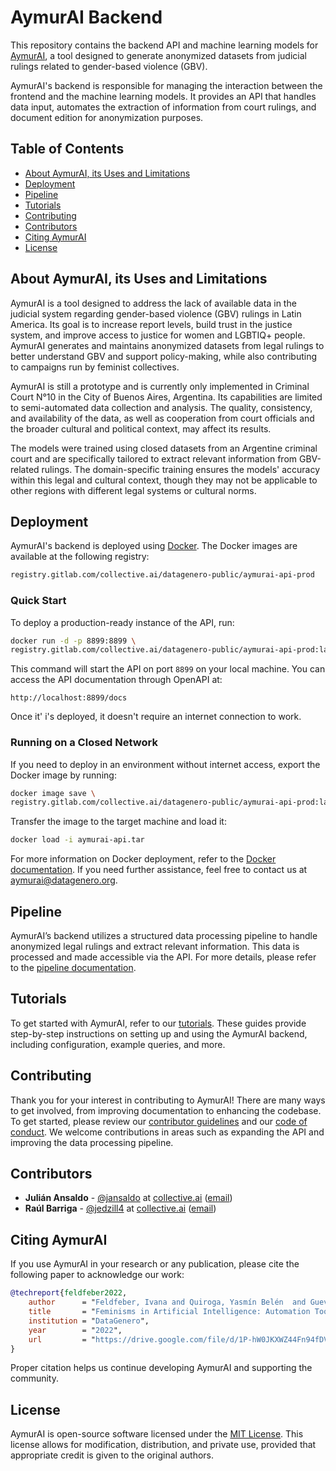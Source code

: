 # AymurAI Backend
This repository contains the backend API and machine learning models for [AymurAI](https://www.aymurai.info), a tool designed to generate anonymized datasets from judicial rulings related to gender-based violence (GBV).

AymurAI's backend is responsible for managing the interaction between the frontend and the machine learning models. It provides an API that handles data input, automates the extraction of information from court rulings, and document edition for anonymization purposes.


## Table of Contents
* [About AymurAI, its Uses and Limitations](#about-aymurai-its-uses-and-limitations)
* [Deployment](#deployment)
* [Pipeline](#pipeline)
* [Tutorials](#tutorials)
* [Contributing](#contributing)
* [Contributors](#contributors)
* [Citing AymurAI](#citing-aymurai)
* [License](#license)


## About AymurAI, its Uses and Limitations
AymurAI is a tool designed to address the lack of available data in the judicial system regarding gender-based violence (GBV) rulings in Latin America. Its goal is to increase report levels, build trust in the justice system, and improve access to justice for women and LGBTIQ+ people. AymurAI generates and maintains anonymized datasets from legal rulings to better understand GBV and support policy-making, while also contributing to campaigns run by feminist collectives.

AymurAI is still a prototype and is currently only implemented in Criminal Court N°10 in the City of Buenos Aires, Argentina. Its capabilities are limited to semi-automated data collection and analysis. The quality, consistency, and availability of the data, as well as cooperation from court officials and the broader cultural and political context, may affect its results.

The models were trained using closed datasets from an Argentine criminal court and are specifically tailored to extract relevant information from GBV-related rulings. The domain-specific training ensures the models' accuracy within this legal and cultural context, though they may not be applicable to other regions with different legal systems or cultural norms.


## Deployment
AymurAI's backend is deployed using [Docker](https://www.docker.com/). The Docker images are available at the following registry:

```bash
registry.gitlab.com/collective.ai/datagenero-public/aymurai-api-prod
```

### Quick Start
To deploy a production-ready instance of the API, run:

```bash
docker run -d -p 8899:8899 \
registry.gitlab.com/collective.ai/datagenero-public/aymurai-api-prod:latest
```

This command will start the API on port `8899` on your local machine. You can access the API documentation through OpenAPI at:

```
http://localhost:8899/docs
```

Once it' i's deployed, it doesn't require an internet connection to work.

### Running on a Closed Network
If you need to deploy in an environment without internet access, export the Docker image by running:

```bash
docker image save \
registry.gitlab.com/collective.ai/datagenero-public/aymurai-api-prod:latest -o aymurai-api.tar
```

Transfer the image to the target machine and load it:

```bash
docker load -i aymurai-api.tar
```

For more information on Docker deployment, refer to the [Docker documentation](https://docs.docker.com/). If you need further assistance, feel free to contact us at [aymurai@datagenero.org](mailto:aymurai@datagenero.org).


## Pipeline
AymurAI’s backend utilizes a structured data processing pipeline to handle anonymized legal rulings and extract relevant information. This data is processed and made accessible via the API. For more details, please refer to the [pipeline documentation](docs/pipeline/README.md).


## Tutorials
To get started with AymurAI, refer to our [tutorials](tutorials/GET_STARTED.md). These guides provide step-by-step instructions on setting up and using the AymurAI backend, including configuration, example queries, and more.


## Contributing
Thank you for your interest in contributing to AymurAI! There are many ways to get involved, from improving documentation to enhancing the codebase. To get started, please review our [contributor guidelines](docs/CONTRIBUTING.md) and our [code of conduct](docs/CODE_OF_CONDUCT.md). We welcome contributions in areas such as expanding the API and improving the data processing pipeline.


## Contributors
* **Julián Ansaldo** - [@jansaldo](https://github.com/jansaldo) at [collective.ai](https://collectiveai.io) ([email](mailto:juli@collectiveai.io))
* **Raúl Barriga** - [@jedzill4](https://github.com/jedzill4) at [collective.ai](https://collectiveai.io) ([email](mailto:r@collectiveai.io))


## Citing AymurAI
If you use AymurAI in your research or any publication, please cite the following paper to acknowledge our work:

```bibtex
@techreport{feldfeber2022,
    author      = "Feldfeber, Ivana and Quiroga, Yasmín Belén  and Guevara, Clarissa  and Ciolfi Felice, Marianela",
    title       = "Feminisms in Artificial Intelligence: Automation Tools towards a Feminist Judiciary Reform in Argentina and Mexico",
    institution = "DataGenero",
    year        = "2022",
    url         = "https://drive.google.com/file/d/1P-hW0JKXWZ44Fn94fDVIxQRTExkK6m4Y/view"
}
```
Proper citation helps us continue developing AymurAI and supporting the community.


## License
AymurAI is open-source software licensed under the [MIT License](LICENSE.md). This license allows for modification, distribution, and private use, provided that appropriate credit is given to the original authors.
